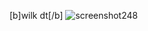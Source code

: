  [b]wilk dt[/b]
 ![screenshot248](https://github.com/bloshiowo/skins/assets/68192018/9650cd5d-ea10-4bdd-9ab9-b5aa90125338)
